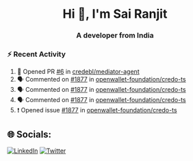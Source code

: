 <h1 align="center">Hi 👋, I'm Sai Ranjit</h1>
<h3 align="center">A developer from India</h3>

### :zap: Recent Activity

<!--START_SECTION:activity-->
1. 💪 Opened PR [#6](https://github.com/credebl/mediator-agent/pull/6) in [credebl/mediator-agent](https://github.com/credebl/mediator-agent)
2. 🗣 Commented on [#1877](https://github.com/openwallet-foundation/credo-ts/issues/1877#issuecomment-2129218025) in [openwallet-foundation/credo-ts](https://github.com/openwallet-foundation/credo-ts)
3. 🗣 Commented on [#1877](https://github.com/openwallet-foundation/credo-ts/issues/1877#issuecomment-2129201965) in [openwallet-foundation/credo-ts](https://github.com/openwallet-foundation/credo-ts)
4. 🗣 Commented on [#1877](https://github.com/openwallet-foundation/credo-ts/issues/1877#issuecomment-2129185963) in [openwallet-foundation/credo-ts](https://github.com/openwallet-foundation/credo-ts)
5. ❗ Opened issue [#1877](https://github.com/openwallet-foundation/credo-ts/issues/1877) in [openwallet-foundation/credo-ts](https://github.com/openwallet-foundation/credo-ts)
<!--END_SECTION:activity-->

## 🌐 Socials:
[![LinkedIn](https://img.shields.io/badge/LinkedIn-%230077B5.svg?logo=linkedin&logoColor=white)](https://linkedin.com/in/sairanjit) [![Twitter](https://img.shields.io/badge/Twitter-%231DA1F2.svg?logo=Twitter&logoColor=white)](https://twitter.com/sairanjit_) 
